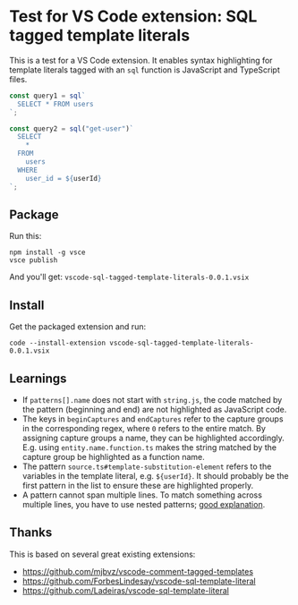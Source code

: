 # Test for VS Code extension: SQL tagged template literals

This is a test for a VS Code extension. It enables syntax highlighting for template literals tagged with an `sql` function is JavaScript and TypeScript files.

```ts
const query1 = sql`
  SELECT * FROM users
`;

const query2 = sql("get-user")`
  SELECT
    *
  FROM
    users
  WHERE
    user_id = ${userId}
`;
```

## Package

Run this:

```
npm install -g vsce
vsce publish
```

And you'll get: `vscode-sql-tagged-template-literals-0.0.1.vsix`

## Install

Get the packaged extension and run:

```
code --install-extension vscode-sql-tagged-template-literals-0.0.1.vsix
```

## Learnings

- If `patterns[].name` does not start with `string.js`, the code matched by the pattern (beginning and end) are not highlighted as JavaScript code.
- The keys in `beginCaptures` and `endCaptures` refer to the capture groups in the corresponding regex, where `0` refers to the entire match. By assigning capture groups a name, they can be highlighted accordingly. E.g. using `entity.name.function.ts` makes the string matched by the capture group be highlighted as a function name.
- The pattern `source.ts#template-substitution-element` refers to the variables in the template literal, e.g. `${userId}`. It should probably be the first pattern in the list to ensure these are highlighted properly.
- A pattern cannot span multiple lines. To match something across multiple lines, you have to use nested patterns; [good explanation](https://github.com/Microsoft/vscode-textmate/issues/41#issuecomment-358459018).

## Thanks

This is based on several great existing extensions:

- https://github.com/mjbvz/vscode-comment-tagged-templates
- https://github.com/ForbesLindesay/vscode-sql-template-literal
- https://github.com/Ladeiras/vscode-sql-template-literal
